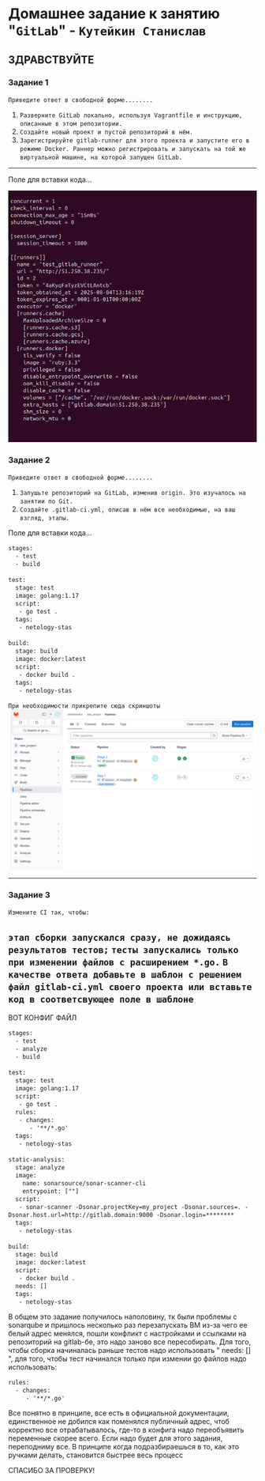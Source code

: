 # Домашнее задание к занятию "`GitLab`" - `Кутейкин Станислав`

ЗДРАВСТВУЙТЕ
---

### Задание 1

`Приведите ответ в свободной форме........`

1. `Разверните GitLab локально, используя Vagrantfile и инструкцию, описанные в этом репозитории.`
2. `Создайте новый проект и пустой репозиторий в нём.`
3. `Зарегистрируйте gitlab-runner для этого проекта и запустите его в режиме Docker. Раннер можно регистрировать и запускать на той же виртуальной машине, на которой запущен GitLab.`

---

Поле для вставки кода...

![img](img/img1.png)

### Задание 2

`Приведите ответ в свободной форме........`

1. `Запушьте репозиторий на GitLab, изменив origin. Это изучалось на занятии по Git.`
2. `Создайте .gitlab-ci.yml, описав в нём все необходимые, на ваш взгляд, этапы.`

Поле для вставки кода...

```
stages:
  - test
  - build

test:
  stage: test
  image: golang:1.17
  script: 
   - go test .
  tags:
   - netology-stas

build:
  stage: build
  image: docker:latest
  script:
   - docker build .
  tags: 
   - netology-stas
```

`При необходимости прикрепитe сюда скриншоты`
![img2](img/img2.png)

---

### Задание 3


`Измените CI так, чтобы:`

`этап сборки запускался сразу, не дожидаясь результатов тестов;`
`тесты запускались только при изменении файлов с расширением *.go.`
`В качестве ответа добавьте в шаблон с решением файл gitlab-ci.yml своего проекта или вставьте код в соответсвующее поле в шаблоне`
----------------

ВОТ КОНФИГ ФАЙЛ

```
stages:
  - test
  - analyze
  - build

test:
  stage: test
  image: golang:1.17
  script: 
   - go test .
  rules:
   - changes:
      - '**/*.go'
  tags:
   - netology-stas

static-analysis:
  stage: analyze
  image:
    name: sonarsource/sonar-scanner-cli
    entrypoint: [""]
  script:
   - sonar-scanner -Dsonar.projectKey=my_project -Dsonar.sources=. -Dsonar.host.url=http://gitlab.domain:9000 -Dsonar.login=********
  tags:
   - netology-stas
 
build:
  stage: build
  image: docker:latest
  script:
   - docker build .
  needs: [] 
  tags: 
   - netology-stas
```

В общем это задание получилось наполовину, тк были проблемы с sonarqube и пришлось несколько раз перезапускать ВМ из-за чего ее белый адрес менялся, пошли конфликт с настройками и ссылками на репозиторий на gitlab-бе, это надо заново все пересобирать. Для того, чтобы сборка начиналась раньше тестов надо использовать " needs: [] ", для того, чтобы тест начинался только при измении go файлов надо использовать:

 ```
 rules:
   - changes:
      - '**/*.go' 
```

Все понятно в принципе, все есть в официальной документации, единственное не добился как поменялся публичный адрес, чтоб корректно все отрабатывалось, где-то в конфига надо переобъявить переменные скорее всего. Если надо будет для этого задания, переподниму все. В принципе когда подразбираешься в то, как это ручками делать, становится быстрее весь процесс

СПАСИБО ЗА ПРОВЕРКУ!
